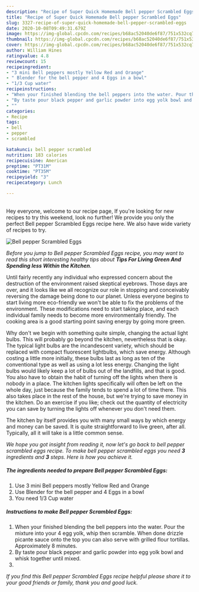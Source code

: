 ```yaml
---
description: "Recipe of Super Quick Homemade Bell pepper Scrambled Eggs"
title: "Recipe of Super Quick Homemade Bell pepper Scrambled Eggs"
slug: 3327-recipe-of-super-quick-homemade-bell-pepper-scrambled-eggs
date: 2020-10-08T09:49:31.679Z
image: https://img-global.cpcdn.com/recipes/b68ac52040de6f87/751x532cq70/bell-pepper-scrambled-eggs-recipe-main-photo.jpg
thumbnail: https://img-global.cpcdn.com/recipes/b68ac52040de6f87/751x532cq70/bell-pepper-scrambled-eggs-recipe-main-photo.jpg
cover: https://img-global.cpcdn.com/recipes/b68ac52040de6f87/751x532cq70/bell-pepper-scrambled-eggs-recipe-main-photo.jpg
author: William Hines
ratingvalue: 4.8
reviewcount: 15
recipeingredient:
- "3 mini Bell peppers mostly Yellow Red and Orange"
- " Blender for the bell pepper and 4 Eggs in a bowl"
- "1/3 Cup water"
recipeinstructions:
- "When your finished blending the bell peppers into the water. Pour the mixture into your 4 egg yolk, whip then scramble. When done drizzle picante sauce onto the top you can also serve with grilled flour tortillas. Approximately 8 minutes."
- "By taste pour black pepper and garlic powder into egg yolk bowl and whisk together until mixed."
- ""
categories:
- Recipe
tags:
- bell
- pepper
- scrambled

katakunci: bell pepper scrambled 
nutrition: 183 calories
recipecuisine: American
preptime: "PT31M"
cooktime: "PT35M"
recipeyield: "3"
recipecategory: Lunch

---
```

<br>
Hey everyone, welcome to our recipe page, If you're looking for new recipes to try this weekend, look no further! We provide you only the perfect Bell pepper Scrambled Eggs recipe here. We also have wide variety of recipes to try.
<br>


![Bell pepper Scrambled Eggs](https://img-global.cpcdn.com/recipes/b68ac52040de6f87/751x532cq70/bell-pepper-scrambled-eggs-recipe-main-photo.jpg)

<i>Before you jump to Bell pepper Scrambled Eggs recipe, you may want to read this short interesting healthy tips about 
<strong>Tips For Living Green And Spending less Within the Kitchen</strong>.</i>
</br>

Until fairly recently any individual who expressed concern about the destruction of the environment raised skeptical eyebrows. Those days are over, and it looks like we all recognize our role in stopping and conceivably reversing the damage being done to our planet. Unless everyone begins to start living more eco-friendly we won't be able to fix the problems of the environment. These modifications need to start taking place, and each individual family needs to become more environmentally friendly. The cooking area is a good starting point saving energy by going more green.

Why don't we begin with something quite simple, changing the actual light bulbs. This will probably go beyond the kitchen, nevertheless that is okay. The typical light bulbs are the incandescent variety, which should be replaced with compact fluorescent lightbulbs, which save energy. Although costing a little more initially, these bulbs last as long as ten of the conventional type as well as using a lot less energy. Changing the light bulbs would likely keep a lot of bulbs out of the landfills, and that is good. You also have to obtain the habit of turning off the lights when there is nobody in a place. The kitchen lights specifically will often be left on the whole day, just because the family tends to spend a lot of time there. This also takes place in the rest of the house, but we're trying to save money in the kitchen. Do an exercise if you like; check out the quantity of electricity you can save by turning the lights off whenever you don't need them.

The kitchen by itself provides you with many small ways by which energy and money can be saved. It is quite straightforward to live green, after all. Typically, all it will take is a little common sense.


<i>We hope you got insight from reading it, now let's go back to bell pepper scrambled eggs recipe. To make bell pepper scrambled eggs you need <strong>3</strong> ingredients and <strong>3</strong> steps. Here is how you achieve it.
</i>

##### The ingredients needed to prepare Bell pepper Scrambled Eggs:

1. Use 3 mini Bell peppers mostly Yellow Red and Orange
1. Use  Blender for the bell pepper and 4 Eggs in a bowl
1. You need 1/3 Cup water


##### Instructions to make Bell pepper Scrambled Eggs:

1. When your finished blending the bell peppers into the water. Pour the mixture into your 4 egg yolk, whip then scramble. When done drizzle picante sauce onto the top you can also serve with grilled flour tortillas. Approximately 8 minutes.
1. By taste pour black pepper and garlic powder into egg yolk bowl and whisk together until mixed.
1. 


<i>If you find this Bell pepper Scrambled Eggs recipe helpful please share it to your good friends or family, thank you and good luck.</i>

